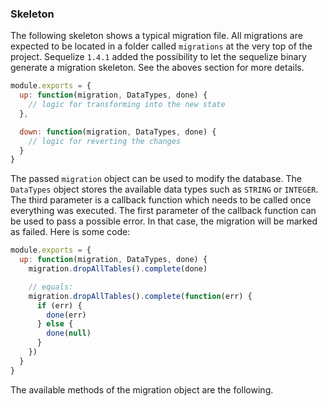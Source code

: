 ### Skeleton

The following skeleton shows a typical migration file. All migrations are expected to be located in a folder called `migrations` at the very top of the project. Sequelize `1.4.1` added the possibility to let the sequelize binary generate a migration skeleton. See the aboves section for more details.

```js
module.exports = {
  up: function(migration, DataTypes, done) {
    // logic for transforming into the new state
  },

  down: function(migration, DataTypes, done) {
    // logic for reverting the changes
  }
}
```

The passed `migration` object can be used to modify the database. The `DataTypes` object stores the available data types such as `STRING` or `INTEGER`. The third parameter is a callback function which needs to be called once everything was executed. The first parameter of the callback function can be used to pass a possible error. In that case, the migration will be marked as failed. Here is some code:

```js
module.exports = {
  up: function(migration, DataTypes, done) {
    migration.dropAllTables().complete(done)

    // equals:
    migration.dropAllTables().complete(function(err) {
      if (err) {
        done(err)
      } else {
        done(null)
      }
    })
  }
}
```

The available methods of the migration object are the following.
